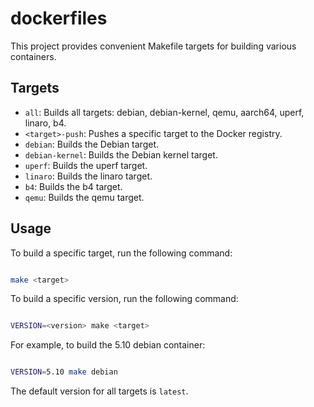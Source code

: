 # dockerfiles

This project provides convenient Makefile targets for building various containers.

## Targets

- `all`: Builds all targets: debian, debian-kernel, qemu, aarch64, uperf, linaro, b4.
- `<target>-push`: Pushes a specific target to the Docker registry.
- `debian`: Builds the Debian target.
- `debian-kernel`: Builds the Debian kernel target.
- `uperf`: Builds the uperf target.
- `linaro`: Builds the linaro target.
- `b4`: Builds the b4 target.
- `qemu`: Builds the qemu target.

## Usage

To build a specific target, run the following command:

```bash

make <target>
```

To build a specific version, run the following command:

```bash

VERSION=<version> make <target>
```

For example, to build the 5.10 debian container:

```bash

VERSION=5.10 make debian
```

The default version for all targets is `latest`.

